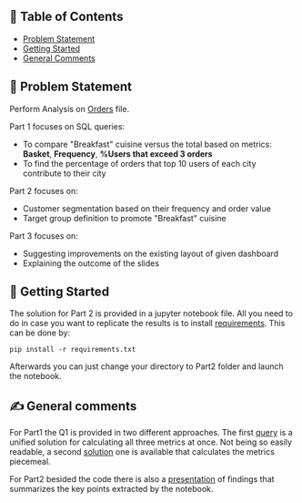 ## 📝 Table of Contents
- [Problem Statement](#problem_statement)
- [Getting Started](#getting_started)
- [General Comments](#general_comments)

## 🧐 Problem Statement <a name = "problem_statement"></a>
Perform Analysis on [Orders](https://github.com/konschri/ef_assessement/blob/main/Part2/orders.csv) file.
  
Part 1 focuses on SQL queries:  
- To compare "Breakfast" cuisine versus the total based on metrics: **Basket**, **Frequency**, **%Users that exceed 3 orders**
- To find the percentage of orders that top 10 users of each city contribute to their city  

Part 2 focuses on:  
- Customer segmentation based on their frequency and order value
- Target group definition to promote "Breakfast" cuisine

Part 3 focuses on:  
- Suggesting improvements on the existing layout of given dashboard
- Explaining the outcome of the slides

## 🏁 Getting Started <a name = "getting_started"></a>
The solution for Part 2 is provided in a jupyter notebook file.
All you need to do in case you want to replicate the results is to install [requirements](https://github.com/konschri/ef_assessement/blob/main/requirements.txt). This can be done by:  
```
pip install -r requirements.txt 
```
Afterwards you can just change your directory to Part2 folder and launch the notebook.

## ✍️ General comments <a name = "general_comments"></a>
For Part1 the Q1 is provided in two different approaches. The first [query](https://github.com/konschri/ef_assessement/blob/main/Part1/efood_Q1.sql)
is a unified solution for calculating all three metrics at once. Not being so easily readable, 
a second [solution](https://github.com/konschri/ef_assessement/blob/main/Part1/efood_Q1_split.sql) one
is available that calculates the metrics piecemeal.

For Part2 besided the code there is also a [presentation](https://github.com/konschri/ef_assessement/blob/main/Part2/E-food%20Insights%20Analyst%20Exercise.pptx) of findings 
that summarizes the key points extracted by the notebook.
